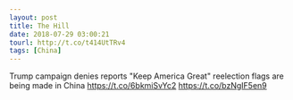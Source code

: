 ```yaml
---
layout: post
title: The Hill
date: 2018-07-29 03:00:21
tourl: http://t.co/t414UtTRv4
tags: [China]
---
```

Trump campaign denies reports "Keep America Great" reelection flags are being made in China https://t.co/6bkmiSvYc2 https://t.co/bzNgIF5en9